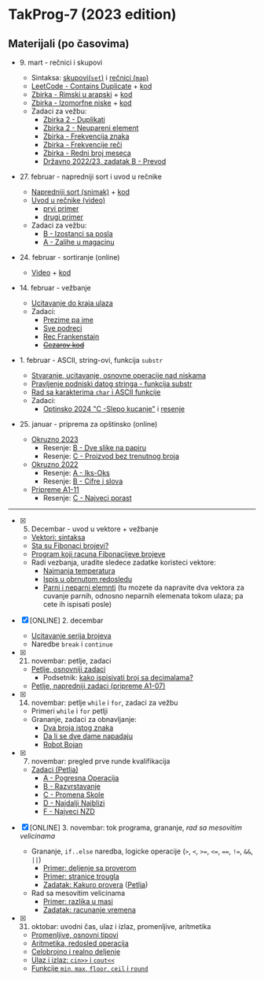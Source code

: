 # TakProg-7 (2023 edition)

<!-- ## Materijali (izdvojeno)
- Rečnici (mape)
  - [Uvod i primer zadatka (snimak)](https://www.youtube.com/watch?v=x39EKA3bMgw) + [prvi primer](/materijali/casovi/feb27/recnici.cpp) + [drugi primer](/materijali/casovi/feb27/kodiranje.cpp)
- Sortiranje i tehnika 2 pokazivača
  - [Tehnika 2 pokazivača (snimak)](https://www.youtube.com/watch?v=0Z1K93qGphk) + [kod](/materijali/nizovi/sortiranje.cpp)
  - [Napredniji sort (snimak)](https://www.youtube.com/watch?v=GgCncQ2iA7w) + [kod](/materijali/casovi/feb27/napredniji_sort.cpp)
- Rad sa `string`-ovima, funkcije `substr`, `find` i `replace`
  - [Uvod u niske - stvaranje, učitavanje, osnovne operacije](/materijali/stringovi/uvod.md)
  - [Rad sa karakterima `char` i ASCII funkcije nad njima](/materijali/stringovi/ascii.md)
  - [Pravljenje podniski datog stringa - funkcija `substr`](/materijali/stringovi/substring.cpp)
  - [Pretraga u niskama - funkcija `find`](/materijali/stringovi/find.cpp)
  - [Pretraga SVIH pojavljivanja reči](/materijali/stringovi/find_nti.cpp)
  - [Izmena niske, zamena njenih delova - funkcija `replace`](/materijali/stringovi/replace.cpp)
- Nesvrstano:
  - [Učitavanje do kraja ulaza `while(cin>>...) { ... }`](/materijali/cin_do_kraja.cpp) -->

## Materijali (po časovima)

- 9\. mart - rečnici i skupovi<!--; definitivni uvod u tehniku 2 pokazivača-->
  - Sintaksa: [skupovi(`set`)](/materijali/casovi/mar09/setovi.cpp) i [rečnici (`map`)](/materijali/casovi/mar09/recnici.cpp)
  - [LeetCode - Contains Duplicate](https://leetcode.com/problems/contains-duplicate/description/) + [kod](/materijali/casovi/mar09/sadrzi_duplikat.cpp)
  - [Zbirka - Rimski u arapski](https://petlja.org/biblioteka/r/Zbirka/rimski_u_arapski1) + [kod](/materijali/casovi/mar09/rimski_u_arapski.cpp) 
  - [Zbirka - Izomorfne niske](https://petlja.org/biblioteka/r/Zbirka/izomorfne_niske1) + [kod](/materijali/casovi/mar09/izomorfne_niske.cpp) 
  - Zadaci za vežbu:
    - [Zbirka 2 - Duplikati](https://petlja.org/biblioteka/r/Zbirka2/duplikati1)
    - [Zbirka 2 - Neupareni element](https://petlja.org/biblioteka/r/Zbirka2/neupareni_element1)
    - [Zbirka - Frekvencija znaka](https://petlja.org/biblioteka/r/Zbirka/frekvencija_znaka1)
    - [Zbirka - Frekvencije reči](https://petlja.org/biblioteka/r/Zbirka/frekvencije_reci)
    - [Zbirka - Redni broj meseca](https://petlja.org/biblioteka/r/Zbirka/redni_broj_meseca1)
    - [Državno 2022/23, zadatak B - Prevod](https://arena.petlja.org/sr-Latn-RS/competition/os7-202223-drzavnon#tab_135301)

  <!-- - [Tehnika 2 pokazivača](https://petlja.org/biblioteka/r/Zbirka2/01%20slozenost/05%20dva_pokazivaca)
    - [Zbirka 2 - Objedinjavanje](https://petlja.org/biblioteka/r/Zbirka2/objedinjavanje)
    - [Zbirka 2 - Soertirani kvadrati brojeva](https://petlja.org/biblioteka/r/Zbirka2/sortirani_kvadrati_brojeva)
    - [LeetCode - Valid Palindrome](https://leetcode.com/problems/two-sum-ii-input-array-is-sorted/description/)
    - [LeetCode - 2 Sum](https://leetcode.com/problems/two-sum-ii-input-array-is-sorted/description/)
    - [Državno 2022/23, zadatak D - Najbrojnija okolina](https://arena.petlja.org/sr-Latn-RS/competition/os7-202223-drzavnon#tab_135303) + [kod]()  -->

- 27\. februar - napredniji sort i uvod u rečnike
  - [Napredniji sort (snimak)](https://www.youtube.com/watch?v=GgCncQ2iA7w) + [kod](/materijali/casovi/feb27/napredniji_sort.cpp)
  - [Uvod u rečnike (video)](https://www.youtube.com/watch?v=x39EKA3bMgw)
    - [prvi primer](/materijali/casovi/feb27/recnici.cpp)
    - [drugi primer](/materijali/casovi/feb27/kodiranje.cpp)
  - Zadaci za vežbu:
    - [B - Izostanci sa posla](https://arena.petlja.org/competition/pripreme-b1-02)
    - [A - Zalihe u magacinu](https://arena.petlja.org/competition/pripreme-b1-06)

- 24\. februar - sortiranje (online)
  - [Video](https://www.youtube.com/watch?v=0Z1K93qGphk) + [kod](/materijali/nizovi/sortiranje.cpp)

- 14\. februar - vežbanje
  - [Ucitavanje do kraja ulaza](/materijali/cin_do_kraja.cpp)
  - Zadaci:
    - [Prezime pa ime](https://petlja.org/biblioteka/r/Zbirka/prezime_pa_ime)
    - [Sve podreci](https://petlja.org/biblioteka/r/Zbirka/sve_podreci1)
    - [Rec Frankenstajn](https://petlja.org/biblioteka/r/Zbirka/rec_frankenstajn)
    - ~~[Cezarov kod](https://petlja.org/biblioteka/r/Zbirka/cezarov_kod)~~

- 1\. februar - ASCII, string-ovi, funkcija `substr`
  - [Stvaranje, ucitavanje, osnovne operacije nad niskama](/materijali/stringovi/uvod.md)
  - [Pravljenje podniski datog stringa - funkcija substr](/materijali/stringovi/substring.cpp)
  - [Rad sa karakterima `char` i ASCII funkcije](/materijali/stringovi/ascii.md)
  - Zadaci:
    - [Optinsko 2024 "C -Slepo kucanje"](https://arena.petlja.org/competition/os7-202324-opstinskon#tab_135767) i [resenje](/materijali/casovi/feb01/C_slepo_kucanje.cpp)

- 25\. januar - priprema za opštinsko (online)
  - [Okruzno 2023](https://arena.petlja.org/competition/os7-202223-okruznon#tab_135157)
    - Resenje: [B - Dve slike na papiru](/materijali/casovi/jan25/B_dve_slike.cpp)
    - Resenje: [C - Proizvod bez trenutnog broja](/materijali/casovi/jan25/C_proizvod_bez_broja.cpp)
  - [Okruzno 2022](https://arena.petlja.org/competition/os7-202122-okruznon#tab_134186)
    - Resenje: [A - Iks-Oks](/materijali/casovi/jan25/A_iks_oks.cpp)
    - Resenje: [B - Cifre i slova](/materijali/casovi/jan25/B_cifre_slova.cpp)
  - [Pripreme A1-11](https://arena.petlja.org/competition/pripreme-a1-11#tab_135239)
    - Resenje: [C - Najveci porast](/materijali/casovi/jan25/C_najveci_porast.cpp)

---

- [x] 5. Decembar - uvod u vektore + vežbanje
  - [Vektori: sintaksa](materijali/nizovi/sintaksa.cpp)
  - [Sta su Fibonaci brojevi?](https://sr.wikipedia.org/wiki/%D0%A4%D0%B8%D0%B1%D0%BE%D0%BD%D0%B0%D1%87%D0%B8%D1%98%D0%B5%D0%B2_%D0%BD%D0%B8%D0%B7)
  - [Program koji racuna Fibonacijeve brojeve](materijali/nizovi/fibonaci.cpp)
  - Radi vezbanja, uradite sledece zadatke koristeci vektore:
    - [Najmanja temperatura](https://petlja.org/biblioteka/r/Zbirka/najmanja_temperatura1)
    - [Ispis u obrnutom redosledu](https://petlja.org/biblioteka/r/Zbirka/ispis_u_obratnom_redosledu)
    - [Parni i neparni elemnti](https://petlja.org/biblioteka/r/Zbirka/parni_i_neparni_elementi) (tu mozete da napravite dva vektora za cuvanje parnih, odnosno neparnih elemenata tokom ulaza; pa cete ih ispisati posle)

- [x] \[ONLINE\] 2. decembar
  - [Ucitavanje serija brojeva](https://petlja.org/biblioteka/r/Zbirka/03%20Iteracija/01%20serije/02%20ucitavanje)
  - Naredbe `break` i `continue`

- [x] 21. novembar: petlje, zadaci
  - [Petlje, osnovniji zadaci](https://petlja.org/biblioteka/r/Zbirka/03%20Iteracija/01%20serije/01%20pravilne_serije)
    - Podsetnik: [kako ispisivati broj sa decimalama?](materijali/23.11.07/decimale.cpp)
  - [Petlje, napredniji zadaci (pripreme A1-07)](https://arena.petlja.org/competition/pripreme-a1-07)

- [x] 14. novembar: petlje `while` i `for`, zadaci za vežbu
  - Primeri `while` i `for` petlji 
  - Grananje, zadaci za obnavljanje:
    - [Dva broja istog znaka](https://petlja.org/biblioteka/r/Zbirka/dva_broja_istog_znaka)
    - [Da li se dve dame napadaju](https://petlja.org/biblioteka/r/Zbirka/da_li_se_dve_dame_napadaju)
    - [Robot Bojan](https://arena.petlja.org/sr-Latn-RS/competition/pripreme-a1-03#tab_134976)

- [x] 7. novembar: pregled prve runde kvalifikacija
  - [Zadaci (Petlja)](https://arena.petlja.org/competition/os7-202324-kvalifikacije1n)
    - [A - Pogresna Operacija](materijali/23.11.07/A_pogresna_operacija.cpp)
    - [B - Razvrstavanje](materijali/23.11.07/B_razvrstavanje.cpp)
    - [C - Promena Skole](materijali/23.11.07/C_promena_skole.cpp)
    - [D - Najdalji Najblizi](materijali/23.11.07/D_najdalji_najblizi.cpp)
    - [F - Najveci NZD](materijali/23.11.07/F_najveci_nzd.cpp)

- [x] \[ONLINE\] 3. novembar: tok programa, grananje, *rad sa mesovitim velicinama*
  - Grananje, `if..else` naredba, logicke operacije (`>`, `<`, `>=`, `<=`, `==`, `!=`, `&&`, `||`) 
    - [Primer: deljenje sa proverom](materijali/23.11.03/deljenje_provera.cpp)
    - [Primer: stranice trougla](materijali/23.11.03/stranice_trougla.cpp)
    - [Zadatak: Kakuro provera](materijali/23.11.03/kakuro_provera.cpp) ([Petlja](https://arena.petlja.org/competition/os7-202223-kvalifikacije1n#tab_134844))
  - Rad sa mesovitim velicinama
    - [Primer: razlika u masi](materijali/23.11.03/razlika_masa.cpp)
    - [Zadatak: racunanje vremena](materijali/23.11.03/racunanje_vremena.cpp)

- [x] 31. oktobar: uvodni čas, ulaz i izlaz, promenljive, aritmetika
  - [Promenljive, osnovni tipovi](materijali/23.10.31/promeljive_tipovi.cpp)
  - [Aritmetika, redosled operacija](materijali/23.10.31/aritmetika.cpp)
  - [Celobrojno i realno deljenje](materijali/23.10.31/celobrojno_realno_deljenje.cpp)
  - [Ulaz i izlaz: `cin>>` i `cout<<`](materijali/23.10.31/ulaz_izlaz.cpp)
  - [Funkcije `min`, `max`, `floor`, `ceil` i `round`](materijali/23.10.31/funkcije_brojevi.cpp)
